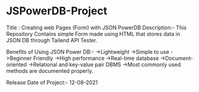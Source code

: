 # JSPowerDB-Project

Title : Creating web Pages (Form) with JSON PowerDB
Description:-
This Repository Contains simple Form made using HTML that stores data in JSON DB through Tailend  API Tester.

Benefits of Using JSON Power DB:-
->Lightweight
->Simple to use
->Beginner Friendly
->High performance
->Real-time database
->Document-oriented
->Relational and key-value pair DBMS
->Most commonly used methods are documented properly.


Release Date of Project:- 12-08-2021
